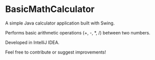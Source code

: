 # BasicMathCalculator
A simple Java calculator application built with Swing.

Performs basic arithmetic operations (+, -, *, /) between two numbers.

Developed in IntelliJ IDEA.

Feel free to contribute or suggest improvements!
